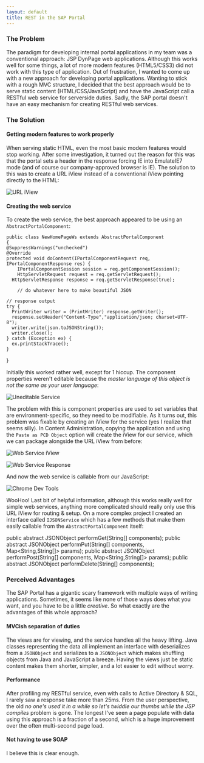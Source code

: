 ```yaml
---
layout: default
title: REST in the SAP Portal
---
```


### The Problem
The paradigm for developing internal portal applications in my team was a conventional approach: JSP DynPage web applications. Although this works well for some things, a lot of more modern features (HTML5/CSS3) did not work with this type of application. Out of frustration, I wanted to come up with a new approach for developing portal applications. Wanting to stick with a rough MVC structure, I decided that the best approach would be to serve static content (HTML/CSS/JavaScript) and have the JavaScript call a RESTful web service for serverside duties. Sadly, the SAP portal doesn't have an easy mechanism for creating RESTful web services.

### The Solution
#### Getting modern features to work properly
When serving static HTML, even the most basic modern features would stop working. After some investigation, it turned out the reason for this was that the portal sets a header in the response forcing IE into EmulateIE7 mode (and of course our company-approved browser is IE). The solution to this was to create a URL iView instead of a conventional iView pointing directly to the HTML:

![URL iView](https://i.imgur.com/7K1HkdB.png)

#### Creating the web service
To create the web service, the best approach appeared to be using an `AbstractPortalComponent`:

    public class NewHomePageWs extends AbstractPortalComponent
    {
    @SuppressWarnings("unchecked")
    @Override
    protected void doContent(IPortalComponentRequest req, IPortalComponentResponse res) {
        IPortalComponentSession session = req.getComponentSession();
        HttpServletRequest request = req.getServletRequest();
      HttpServletResponse response = req.getServletResponse(true);
        
        // do whatever here to make beautiful JSON
    
    // response output
    try {
      PrintWriter writer = (PrintWriter) response.getWriter();
      response.setHeader("Content-Type","application/json; charset=UTF-8");
      writer.write(json.toJSONString());
      writer.close();
    } catch (Exception ex) {
      ex.printStackTrace();
    }
  }
    
Initially this worked rather well, except for 1 hiccup. The component properties weren't editable because the *master language of this object is not the same as your user language*:

![Uneditable Service](https://i.imgur.com/NN59Ltp.png)

The problem with this is component properties are used to set variables that are environment-specific, so they need to be modifiable. As it turns out, this problem was fixable by creating an iView for the service (yes I realize that seems silly). In Content Administration, copying the application and using the `Paste as PCD Object` option will create the iView for our service, which we can package alongside the URL iView from before:

![Web Service iView](https://i.imgur.com/pZICtFq.png)

![Web Service Response](https://i.imgur.com/GTorTXf.png)

And now the web service is callable from our JavaScript:

![Chrome Dev Tools](https://i.imgur.com/VFaK79P.png)

WooHoo! Last bit of helpful information, although this works really well for simple web services, anything more complicated should really only use this URL iView for routing & setup. On a more complex project I created an interface called `IJSONService` which has a few methods that make them easily callable from the `AbstractPortalComponent` itself:

  public abstract JSONObject performGet(String[] components);
  public abstract JSONObject performPut(String[] components, Map<String,String[]> params);
  public abstract JSONObject performPost(String[] components, Map<String,String[]> params);
  public abstract JSONObject performDelete(String[] components);
    
### Perceived Advantages
The SAP Portal has a gigantic scary framework with multiple ways of writing applications. Sometimes, it seems like none of those ways does what you want, and you have to be a little *creative*. So what exactly are the advantages of this whole approach?
#### MVCish separation of duties
The views are for viewing, and the service handles all the heavy lifting. Java classes representing the data all implement an interface with deserializes from a `JSONObject` and serializes to a `JSONObject` which makes shuffling objects from Java and JavaScript a breeze. Having the views just be static content makes them shorter, simpler, and a lot easier to edit without worry.
#### Performance
After profiling my RESTful service, even with calls to Active Directory & SQL, I rarely saw a response take more than 25ms. From the user perspective, the old *no one's used it in a while so let's twiddle our thumbs while the JSP compiles* problem is gone. The longest I've seen a page populate with data using this approach is a fraction of a second, which is a huge improvement over the often multi-second page load.
#### Not having to use SOAP
I believe this is clear enough.
